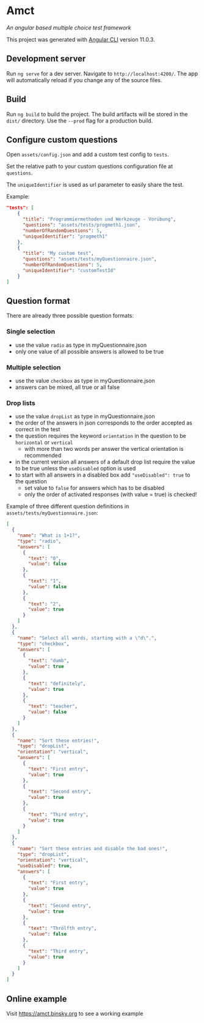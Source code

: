 # Amct

_An angular based multiple choice test framework_

This project was generated with [Angular CLI](https://github.com/angular/angular-cli) version 11.0.3.

## Development server

Run `ng serve` for a dev server. Navigate to `http://localhost:4200/`. The app will automatically reload if you change any of the source files.

## Build

Run `ng build` to build the project. The build artifacts will be stored in the `dist/` directory. Use the `--prod` flag for a production build.

## Configure custom questions

Open `assets/config.json` and add a custom test config to `tests`.

Set the relative path to your custom questions configuration file at `questions`.

The `uniqueIdentifier` is used as url parameter to easily share the test.

Example:
```json
"tests": [
    {
      "title": "Programmiermethoden und Werkzeuge - Vorübung",
      "questions": "assets/tests/progmeth1.json",
      "numberOfRandomQuestions": 5,
      "uniqueIdentifier": "progmeth1"
    },
    {
      "title": "My custom test",
      "questions": "assets/tests/myQuestionnaire.json",
      "numberOfRandomQuestions": 5,
      "uniqueIdentifier": "customTestId"
    }
]
```

## Question format

There are already three possible question formats:

### Single selection
- use the value `radio` as type in myQuestionnaire.json
- only one value of all possible answers is allowed to be true

### Multiple selection
- use the value `checkbox` as type in myQuestionnaire.json
- answers can be mixed, all true or all false

### Drop lists
- use the value `dropList` as type in myQuestionnaire.json
- the order of the answers in json corresponds to the order accepted as correct in the test
- the question requires the keyword `orientation` in the question to be `horizontal` or `vertical`
  - with more than two words per answer the vertical orientation is recommended
- in the current version all answers of a default drop list require the value to be true unless the `useDisabled` option is used
- to start with all answers in a disabled box add `"useDisabled": true` to the question
  - set value to `false` for answers which has to be disabled
  - only the order of activated responses (with value = true) is checked!

Example of three different question definitions in `assets/tests/myQuestionnaire.json`:
```json
[
  {
    "name": "What is 1+1?",
    "type": "radio",
    "answers": [
      {
        "text": "0",
        "value": false
      },
      {
        "text": "1",
        "value": false
      },
      {
        "text": "2",
        "value": true
      }
    ]
  },
  {
    "name": "Select all words, starting with a \"d\".",
    "type": "checkbox",
    "answers": [
      {
        "text": "dumb",
        "value": true
      },
      {
        "text": "definitely",
        "value": true
      },
      {
        "text": "teacher",
        "value": false
      }
    ]
  },
  {
    "name": "Sort these entries!",
    "type": "dropList",
    "orientation": "vertical",
    "answers": [
      {
        "text": "First entry",
        "value": true
      },
      {
        "text": "Second entry",
        "value": true
      },
      {
        "text": "Third entry",
        "value": true
      }
    ]
  },
  {
    "name": "Sort these entries and disable the bad ones!",
    "type": "dropList",
    "orientation": "vertical",
    "useDisabled": true,
    "answers": [
      {
        "text": "First entry",
        "value": true
      },
      {
        "text": "Second entry",
        "value": true
      },
      {
        "text": "Thrölfth entry",
        "value": false
      },
      {
        "text": "Third entry",
        "value": true
      }
    ]
  }
]
```

## Online example

Visit https://amct.binsky.org to see a working example
